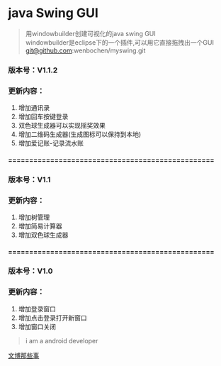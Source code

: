 # java Swing GUI
> 用windowbuilder创建可视化的java swing GUI<br/>
> windowbuilder是eclipse下的一个插件,可以用它直接拖拽出一个GUI<br/>
> git@github.com:wenbochen/myswing.git

### 版本号：V1.1.2

### 更新内容：

1. 增加通讯录
2. 增加回车按键登录
3. 双色球生成器可以实现摇奖效果
4. 增加二维码生成器(生成图标可以保持到本地)
5. 增加爱记账-记录流水账

#### =================================================

### 版本号：V1.1

### 更新内容：

1. 增加树管理
2. 增加简易计算器
3. 增加双色球生成器

#### =================================================



### 版本号：V1.0

### 更新内容：

1. 增加登录窗口
2. 增加点击登录打开新窗口
3. 增加窗口关闭




> i am a android developer

[文博那些事](http://wenbo100.sinaapp.com/ "文博的微博")


